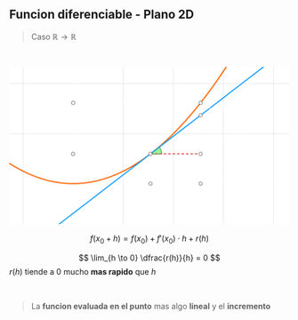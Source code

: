 ## Funcion diferenciable - Plano 2D 
> Caso $\mathbb{R} \to \mathbb{R}$

<br> 

![alt](./diferenciable-1.lnkspace.svg)

$$
f(x_{0} + h) = f(x_{0}) + f'(x_{0}) \cdot h + r(h)
$$

$$
\lim_{h \to 0} \dfrac{r(h)}{h} = 0
$$
$r(h)$ tiende a $0$ mucho **mas rapido** que $h$

<br>




> La **funcion evaluada en el punto** mas algo **lineal** y el **incremento**